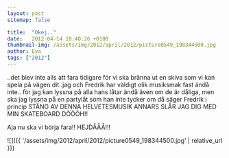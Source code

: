 ```yaml
---
layout: post
sitemap: false

title:  "Okej.."
date:   2012-04-14 10:40:26 +0100
thumbnail-img: /assets/img/2012/april/2012/picture0549_198344500.jpg
author: Eva
tags: ["2012"]
---
```


..det blev inte alls att fara tidigare för vi ska bränna ut en skiva som vi kan spela på vägen dit..jag och Fredrik har väldigt olik musiksmak fast ändå inte.. för jag kan lyssna på alla hans låtar ändå även om de är dåliga, men ska jag lyssna på en partylåt som han inte tycker om då säger Fredrik i princip STÄNG AV DENNA HELVETESMUSIK ANNARS SLÅR JAG DIG MED MIN SKATEBOARD DÖÖÖH!!






Aja nu ska vi börja fara!! HEJDÅÅÅ!!!

![]({{ '/assets/img/2012/april/2012/picture0549_198344500.jpg'  | relative_url }})

